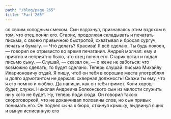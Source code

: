 ```yaml
---
path: "/blog/page_265"
title: "Part 265"
---
```


ся своим холодным смехом.
Сын вздохнул, признаваясь этим вздохом в том, что отец понял его. Старик, продолжая складывать и печатать письма, с своею привычною быстротой, схватывал и бросал сургуч, печать и бумагу.
— Чтò делать? Красива! Я всё сделаю. Ты будь покоен, — говорил он отрывисто во время печатания.
Андрей молчал: ему и приятно и неприятно было, что отец понял его. Старик встал и подал письмо сыну.
— Слушай, — сказал он, — о жене не заботься: что возможно сделать, то будет сделано. Теперь слушай: письмо Михайлу Иларионовичу отдай. Я пишу, чтоб он тебя в хорошие места употреблял и долго адъютантом не держал: скверная должность! Скажи ты ему, что я его помню и люблю. Да напиши, как он тебя примет. Коли хорош будет, служи. Николая Андреича Болконского сын из милости служить ни у кого не будет. Ну, теперь поди сюда.
Он говорил такою скороговоркой, что не доканчивал половины слов, но сын привык понимать его. Он подвел сына к бюро, откинул крышку, выдвинул ящик и вынул исписанную его
